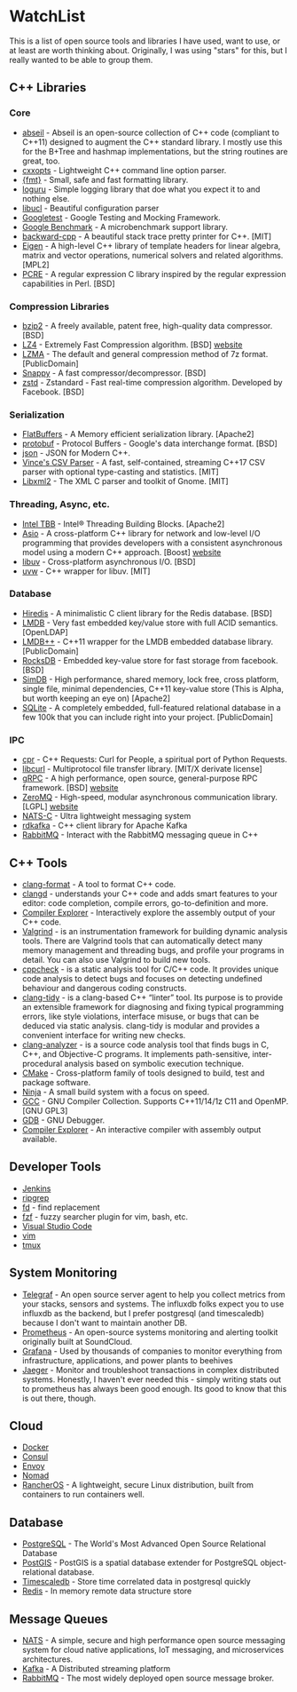 # WatchList
This is a list of open source tools and libraries I have used, want to use, or at least are worth thinking about. 
Originally, I was using "stars" for this, but I really wanted to be able to group them.

## C++ Libraries
### Core
* [abseil](https://abseil.io/) - Abseil is an open-source collection of C++ code (compliant to C++11) designed to augment the C++ standard library.  I mostly use this for the B+Tree and hashmap implementations, but the string routines are great, too.
* [cxxopts](https://github.com/jarro2783/cxxopts) -  Lightweight C++ command line option parser.
* [{fmt}](https://fmt.dev) - Small, safe and fast formatting library.
* [loguru](https://github.com/emilk/loguru) - Simple logging library that doe what you expect it to and nothing else.
* [libucl](https://github.com/vstakhov/libucl) - Beautiful configuration parser
* [Googletest](https://github.com/google/googletest) - Google Testing and Mocking Framework.
* [Google Benchmark](https://github.com/google/benchmark) - A microbenchmark support library.
* [backward-cpp](https://github.com/bombela/backward-cpp) - A beautiful stack trace pretty printer for C++. [MIT]
* [Eigen](http://eigen.tuxfamily.org/) - A high-level C++ library of template headers for linear algebra, matrix and vector operations, numerical solvers and related algorithms. [MPL2]
* [PCRE](http://pcre.org/) - A regular expression C library inspired by the regular expression capabilities in Perl. [BSD]


### Compression Libraries
* [bzip2](http://www.bzip.org/) - A freely available, patent free, high-quality data compressor. [BSD]
* [LZ4](https://github.com/lz4/lz4) - Extremely Fast Compression algorithm. [BSD] [website](http://www.lz4.org/)
* [LZMA](http://www.7-zip.org/sdk.html) - The default and general compression method of 7z format. [PublicDomain]
* [Snappy](https://google.github.io/snappy/) - A fast compressor/decompressor. [BSD]
* [zstd](https://github.com/facebook/zstd) - Zstandard - Fast real-time compression algorithm. Developed by Facebook. [BSD]

### Serialization
* [FlatBuffers](https://github.com/google/flatbuffers) - A Memory efficient serialization library. [Apache2]
* [protobuf](https://github.com/protocolbuffers/protobuf) - Protocol Buffers - Google's data interchange format. [BSD]
* [json](https://github.com/nlohmann/json) - JSON for Modern C++.
* [Vince's CSV Parser](https://github.com/vincentlaucsb/csv-parser) - A fast, self-contained, streaming C++17 CSV parser with optional type-casting and statistics. [MIT]
* [Libxml2](http://xmlsoft.org/) - The XML C parser and toolkit of Gnome. [MIT]


### Threading, Async, etc.
* [Intel TBB](https://www.threadingbuildingblocks.org/) - Intel® Threading Building Blocks. [Apache2]
* [Asio](https://github.com/chriskohlhoff/asio/) - A cross-platform C++ library for network and low-level I/O programming that provides developers with a consistent asynchronous model using a modern C++ approach. [Boost] [website](http://think-async.com/)
* [libuv](https://github.com/libuv/libuv) - Cross-platform asynchronous I/O. [BSD]
* [uvw](https://github.com/skypjack/uvw) - C++ wrapper for libuv. [MIT]


### Database
* [Hiredis](https://github.com/redis/hiredis) - A minimalistic C client library for the Redis database. [BSD]
* [LMDB](http://symas.com/mdb/) - Very fast embedded key/value store with full ACID semantics. [OpenLDAP]
* [LMDB++](https://github.com/bendiken/lmdbxx) - C++11 wrapper for the LMDB embedded database library. [PublicDomain]
* [RocksDB](https://github.com/facebook/rocksdb) - Embedded key-value store for fast storage from facebook. [BSD]
* [SimDB](https://github.com/LiveAsynchronousVisualizedArchitecture/simdb) - High performance, shared memory, lock free, cross platform, single file, minimal dependencies, C++11 key-value store (This is Alpha, but worth keeping an eye on) [Apache2]
* [SQLite](http://www.sqlite.org/) - A completely embedded, full-featured relational database in a few 100k that you can include right into your project. [PublicDomain]

### IPC
* [cpr](https://github.com/whoshuu/cpr) - C++ Requests: Curl for People, a spiritual port of Python Requests.
* [libcurl](http://curl.haxx.se/libcurl/) - Multiprotocol file transfer library. [MIT/X derivate license]
* [gRPC](https://github.com/grpc/grpc) - A high performance, open source, general-purpose RPC framework. [BSD] [website](http://www.grpc.io/)
* [ZeroMQ](https://github.com/zeromq/libzmq) - High-speed, modular asynchronous communication library. [LGPL] [website](http://zeromq.org/)
* [NATS-C](https://github.com/nats-io/nats.c) - Ultra lightweight messaging system
* [rdkafka](https://github.com/edenhill/librdkafka) - C++ client library for Apache Kafka
* [RabbitMQ](https://github.com/alanxz/rabbitmq-c) - Interact with the RabbitMQ messaging queue in C++

## C++ Tools
* [clang-format](http://clang.llvm.org/docs/ClangFormat.html) - A tool to format C++ code.
* [clangd](https://clang.llvm.org/extra/clangd/) - understands your C++ code and adds smart features to your editor: code completion, compile errors, go-to-definition and more.
* [Compiler Explorer](https://gcc.godbolt.org/) - Interactively explore the assembly output of your C++ code.
* [Valgrind](http://www.valgrind.org/) - is an instrumentation framework for building dynamic analysis tools. There are Valgrind tools that can automatically detect many memory management and threading bugs, and profile your programs in detail. You can also use Valgrind to build new tools.
* [cppcheck](http://cppcheck.sourceforge.net/) - is a static analysis tool for C/C++ code. It provides unique code analysis to detect bugs and focuses on detecting undefined behaviour and dangerous coding constructs. 
* [clang-tidy](http://clang.llvm.org/extra/clang-tidy/) - is a clang-based C++ “linter” tool. Its purpose is to provide an extensible framework for diagnosing and fixing typical programming errors, like style violations, interface misuse, or bugs that can be deduced via static analysis. clang-tidy is modular and provides a convenient interface for writing new checks.
* [clang-analyzer](https://clang.llvm.org/docs/ClangStaticAnalyzer.html) - is a source code analysis tool that finds bugs in C, C++, and Objective-C programs. It implements path-sensitive, inter-procedural analysis based on symbolic execution technique.
* [CMake](https://cmake.org/) - Cross-platform family of tools designed to build, test and package software.
* [Ninja](https://ninja-build.org/) - A small build system with a focus on speed.
* [GCC](https://gcc.gnu.org/) - GNU Compiler Collection. Supports C++11/14/1z C11 and OpenMP. [GNU GPL3]
* [GDB](https://www.gnu.org/software/gdb/) - GNU Debugger.
* [Compiler Explorer](http://gcc.godbolt.org/) - An interactive compiler with assembly output available.

## Developer Tools
* [Jenkins](https://jenkins.io)
* [ripgrep](https://github.com/BurntSushi/ripgrep)
* [fd](https://github.com/sharkdp/fd) - find replacement
* [fzf](https://github.com/junegunn/fzf) - fuzzy searcher plugin for vim, bash, etc.
* [Visual Studio Code](https://code.visualstudio.com/)
* [vim](https://www.vim.org/)
* [tmux](https://github.com/tmux/tmux)

## System Monitoring
* [Telegraf](https://www.influxdata.com/time-series-platform/telegraf) - An open source server agent to help you collect metrics from your stacks, sensors and systems.  The influxdb folks expect you to use influxdb as the backend, but I prefer postgresql (and timescaledb) because I don't want to maintain another DB.
* [Prometheus](https://prometheus.io/) - An open-source systems monitoring and alerting toolkit originally built at SoundCloud.
* [Grafana](https://grafana.com/) - Used by thousands of companies to monitor everything from infrastructure, applications, and power plants to beehives
* [Jaeger](https://www.jaegertracing.io) - Monitor and troubleshoot transactions in complex distributed systems.  Honestly, I haven't ever needed this - simply writing stats out to prometheus has always been good enough.  Its good to know that this is out there, though.

## Cloud
* [Docker](http://docker.com)
* [Consul](https://www.consul.io/docs/platform/k8s/index.html)
* [Envoy](https://www.envoyproxy.io/)
* [Nomad](https://www.hashicorp.com/products/nomad)
* [RancherOS](https://rancher.com/rancher-os) - A lightweight, secure Linux distribution, built from containers to run containers well.

## Database
* [PostgreSQL](https://www.postgresql.org/) - The World's Most Advanced Open Source Relational Database
* [PostGIS](https://postgis.net/) - PostGIS is a spatial database extender for PostgreSQL object-relational database.
* [Timescaledb](https://www.timescale.com/) - Store time correlated data in postgresql quickly
* [Redis](https://redis.io/) - In memory remote data structure store

## Message Queues
* [NATS](https://nats.io) - A simple, secure and high performance open source messaging system for cloud native applications, IoT messaging, and microservices architectures.
* [Kafka](https://kafka.apache.org) - A Distributed streaming platform
* [RabbitMQ](https://www.rabbitmq.com/) - The most widely deployed open source message broker.
